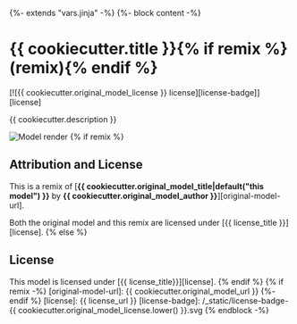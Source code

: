 {%- extends "vars.jinja" -%}
{%- block content -%}
# {{ cookiecutter.title }}{% if remix %} (remix){% endif %}

[![{{ cookiecutter.original_model_license }} license][license-badge]][license]

{{ cookiecutter.description }}

![Model render](images/readme/demo.png)
{% if remix %}
## Attribution and License

This is a remix of
[**{{ cookiecutter.original_model_title|default("this model") }}** by **{{ cookiecutter.original_model_author }}**][original-model-url].

Both the original model and this remix are licensed under
[{{ license_title }}][license].
{% else %}
## License

This model is licensed under [{{ license_title}}][license].
{% endif %}
{% if remix -%}
[original-model-url]: {{ cookiecutter.original_model_url }}
{%- endif %}
[license]: {{ license_url }}
[license-badge]: /_static/license-badge-{{ cookiecutter.original_model_license.lower() }}.svg
{% endblock -%}
